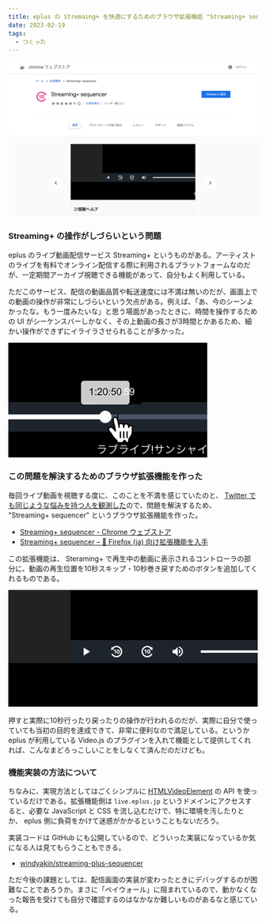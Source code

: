```yaml
---
title: eplus の Stremaing+ を快適にするためのブラウザ拡張機能 "Streaming+ sequencer" をつくった
date: 2023-02-19
tags:
  - つくった
---
```


![](eyecatch.png)

### Streaming+ の操作がしづらいという問題

eplus のライブ動画配信サービス Streaming+ というものがある。アーティストのライブを有料でオンライン配信する際に利用されるプラットフォームなのだが、一定期間アーカイブ視聴できる機能があって、自分もよく利用している。

ただこのサービス、配信の動画品質や転送速度には不満は無いのだが、画面上での動画の操作が非常にしづらいという欠点がある。例えば、「あ、今のシーンよかったな。もう一度みたいな」と思う場面があったときに、時間を操作するための UI がシーケンスバーしかなく、その上動画の長さが3時間とかあるため、細かい操作ができずにイライラさせられることが多かった。

![シーケンスバーの上にマウスをフォーカスさせているスクリーンショット。現在位置は1:20:50だが、少し横にフォーカスすると1:22:59になる。](sequence.png)

### この問題を解決するためのブラウザ拡張機能を作った

毎回ライブ動画を視聴する度に、このことを不満を感じていたのと、 [Twitter でも同じような悩みを持つ人を観測した](https://twitter.com/yamakawasui/status/1624665559383306241)ので、問題を解決するため、 "Streaming+ sequencer" というブラウザ拡張機能を作った。

* [Streaming+ sequencer - Chrome ウェブストア](https://chrome.google.com/webstore/detail/-/kfcdfgmgegbdhbhlaplbkalkelalkjcl?hl=ja)
* [Streaming+ sequencer – 🦊 Firefox (ja) 向け拡張機能を入手](https://addons.mozilla.org/ja/firefox/addon/streaming-sequencer/)

この拡張機能は、 Steraming+ で再生中の動画に表示されるコントローラの部分に、動画の再生位置を10秒スキップ・10秒巻き戻すためのボタンを追加してくれるものである。

![作った拡張機能によって追加されたボタンのスクリーンショット](screenshot.png)

押すと実際に10秒行ったり戻ったりの操作が行われるのだが、実際に自分で使っていても当初の目的を達成できて、非常に便利なので満足している。というか eplus が利用している Video.js のプラグインを入れて機能として提供してくれれば、こんなまどろっこしいことをしなくて済んだのだけども。

### 機能実装の方法について

ちなみに、実現方法としてはごくシンプルに [HTMLVideoElement](https://developer.mozilla.org/ja/docs/Web/API/HTMLVideoElement) の API を使っているだけである。拡張機能側は `live.eplus.jp` というドメインにアクセスすると、必要な JavaScript と CSS を流し込むだけで、特に環境を汚したりとか、 eplus 側に負荷をかけて迷惑がかかるということもないだろう。

実装コードは GitHub にも公開しているので、どういった実装になっているか気になる人は見てもらうこともできる。

* [windyakin/streaming-plus-sequencer](https://github.com/windyakin/streaming-plus-sequencer)

ただ今後の課題としては、配信画面の実装が変わったときにデバッグするのが困難なことであろうか。まさに「ペイウォール」に阻まれているので、動かなくなった報告を受けても自分で確認するのはなかなか難しいものがあるなと感じている。
